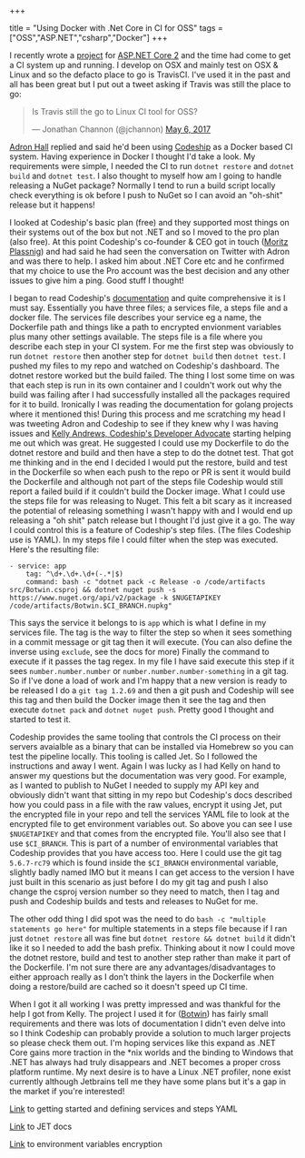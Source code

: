 +++

title = "Using Docker with .Net Core in CI for OSS"
tags = ["OSS","ASP.NET","csharp","Docker"]
+++

I recently wrote a [project](http://blog.jonathanchannon.com/2017/05/04/announcing-botwin/) for [ASP.NET Core 2](https://t.co/kpkdInRgwG)  and the time had come to get a CI system up and running.  I develop on OSX and mainly test on OSX & Linux and so the defacto place to go is TravisCI.  I've used it in the past and all has been great but I put out a tweet asking if Travis was still the place to go:

<blockquote class="twitter-tweet" data-partner="tweetdeck"><p lang="en" dir="ltr">Is Travis still the go to Linux CI tool for OSS?</p>— Jonathan Channon (@jchannon) <a href="https://twitter.com/jchannon/status/860979690462474240">May 6, 2017</a></blockquote>
<script async src="//platform.twitter.com/widgets.js" charset="utf-8"></script>

<!--more-->

[Adron Hall](http://twitter.com/adron) replied and said he'd been using [Codeship](http://codeship.com) as a Docker based CI system.  Having experience in Docker I thought I'd take a look.  My requirements were simple, I needed the CI to run `dotnet restore` and `dotnet build` and `dotnet test`.  I also thought to myself how am I going to handle releasing a NuGet package? Normally I tend to run a build script locally check everything is ok before I push to NuGet so I can avoid an "oh-shit" release but it happens! 

I looked at Codeship's basic plan (free) and they supported most things on their systems out of the box but not .NET and so I moved to the pro plan (also free).  At this point Codeship's co-founder & CEO got in touch ([Moritz Plassnig](https://twitter.com/moritzplassnig)) and had said he had seen the conversation on Twitter with Adron and was there to help.  I asked him about .NET Core etc and he confirmed that my choice to use the Pro account was the best decision and any other issues to give him a ping. Good stuff I thought!

I began to read Codeship's [documentation](https://documentation.codeship.com/pro/quickstart/getting-started/) and quite comprehensive it is I must say.  Essentially you have three files; a services file, a steps file and a docker file.  The services file describes your service eg a name, the Dockerfile path and things like a path to encrypted envionment variables plus many other settings available.  The steps file is a file where you describe each step in your CI system.  For me the first step was obviously to run `dotnet restore` then another step for `dotnet build` then `dotnet test`.  I pushed my files to my repo and watched on Codeship's dashboard. The dotnet restore worked but the build failed.  The thing I lost some time on was that each step is run in its own container and I couldn't work out why the build was failing after I had successfully installed all the packages required for it to build.  Ironically I was reading the documentation for golang projects where it mentioned this!  During this process and me scratching my head I was tweeting Adron and Codeship to see if they knew why I was having issues and [Kelly Andrews, Codeship's Developer Advocate](https://twitter.com/kellyjandrews) starting helping me out which was great.  He suggested I could use my Dockerfile to do the dotnet restore and build and then have a step to do the dotnet test.  That got me thinking and in the end I decided I would put the restore, build and test in the Dockerfile so when each push to the repo or PR is sent it would build the Dockerfile and although not part of the steps file Codeship would still report a failed build if it couldn't build the Docker image.  What I could use the steps file for was releasing to Nuget.  This felt a bit scary as it increased the potential of releasing something I wasn't happy with and I would end up releasing a "oh shit" patch release but I thought I'd just give it a go.  The way I could control this is a feature of Codeship's step files. (The files Codeship use is YAML).  In my steps file I could filter when the step was executed.  Here's the resulting file:


    - service: app
        tag: ^\d+.\d+.\d+(-.*|$)
        command: bash -c "dotnet pack -c Release -o /code/artifacts src/Botwin.csproj && dotnet nuget push -s https://www.nuget.org/api/v2/package -k $NUGETAPIKEY /code/artifacts/Botwin.$CI_BRANCH.nupkg"

This says the service it belongs to is `app` which is what I define in my services file.  The tag is the way to filter the step so when it sees something in a commit message or git tag then it will execute. (You can also define the inverse using `exclude`, see the docs for more)  Finally the command to execute if it passes the tag regex.  In my file I have said execute this step if it sees `number.number.number` or `number.number.number-something` in a git tag.  So if I've done a load of work and I'm happy that a new version is ready to be released I do a `git tag 1.2.69` and then a git push and Codeship will see this tag and then build the Docker image then it see the tag and then execute `dotnet pack` and `dotnet nuget push`.  Pretty good I thought and started to test it.  

Codeship provides the same tooling that controls the CI process on their servers avaialble as a binary that can be installed via Homebrew so you can test the pipeline locally.  This tooling is called Jet.  So I followed the instructions and away I went.  Again I was lucky as I had Kelly on hand to answer my questions but the documentation was very good.  For example, as I wanted to publish to NuGet I needed to supply my API key and obviously didn't want that sitting in my repo but Codeship's docs described how you could pass in a file with the raw values, encrypt it using Jet, put the encrypted file in your repo and tell the services YAML file to look at the encrypted file to get environment variables out.  So above you can see I use `$NUGETAPIKEY` and that comes from the encrypted file.  You'll also see that I use `$CI_BRANCH`.  This is part of a number of environmental variables that Codeship provides that you have access too.  Here I could use the git tag `5.6.7-rc79` which is found inside the `$CI_BRANCH` environmental variable, slightly badly named IMO but it means I can get access to the version I have just built in this scenario as just before I do my git tag and push I also change the csproj version number so they need to match, then I tag and push and Codeship builds and tests and releases to NuGet for me.

The other odd thing I did spot was the need to do `bash -c "multiple statements go here"` for multiple statements in a steps file because if I ran just `dotnet restore` all was fine but `dotnet restore && dotnet build` it didn't like it so I needed to add the bash prefix.  Thinking about it now I could move the dotnet restore, build and test to another step rather than make it part of the Dockerfile.  I'm not sure there are any advantages/disadvantages to either approach really as I don't think the layers in the Dockerfile when doing a restore/build are cached so it doesn't speed up CI time.

When I got it all working I was pretty impressed and was thankful for the help I got from Kelly.  The project I used it for ([Botwin]()) has fairly small requirements and there was lots of documentation I didn't even delve into so I think Codeship can probably provide a solution to much larger projects so please check them out.  I'm hoping services like this expand as .NET Core gains more traction in the *nix worlds and the binding to Windows that .NET has always had truly disappears and .NET becomes a proper cross platform runtime.  My next desire is to have a Linux .NET profiler, none exist currently although Jetbrains tell me they have some plans but it's a gap in the market if you're interested!

[Link](https://documentation.codeship.com/pro/quickstart/getting-started/) to getting started and defining services and steps YAML

[Link](https://documentation.codeship.com/pro/builds-and-configuration/cli/) to JET docs

[Link](https://documentation.codeship.com/pro/builds-and-configuration/environment-variables/#encrypted-environment-variables) to environment variables encryption

